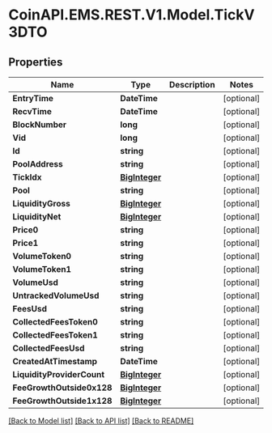 
# CoinAPI.EMS.REST.V1.Model.TickV3DTO

## Properties

Name | Type | Description | Notes
------------ | ------------- | ------------- | -------------
**EntryTime** | **DateTime** |  | [optional] 
**RecvTime** | **DateTime** |  | [optional] 
**BlockNumber** | **long** |  | [optional] 
**Vid** | **long** |  | [optional] 
**Id** | **string** |  | [optional] 
**PoolAddress** | **string** |  | [optional] 
**TickIdx** | [**BigInteger**](BigInteger.md) |  | [optional] 
**Pool** | **string** |  | [optional] 
**LiquidityGross** | [**BigInteger**](BigInteger.md) |  | [optional] 
**LiquidityNet** | [**BigInteger**](BigInteger.md) |  | [optional] 
**Price0** | **string** |  | [optional] 
**Price1** | **string** |  | [optional] 
**VolumeToken0** | **string** |  | [optional] 
**VolumeToken1** | **string** |  | [optional] 
**VolumeUsd** | **string** |  | [optional] 
**UntrackedVolumeUsd** | **string** |  | [optional] 
**FeesUsd** | **string** |  | [optional] 
**CollectedFeesToken0** | **string** |  | [optional] 
**CollectedFeesToken1** | **string** |  | [optional] 
**CollectedFeesUsd** | **string** |  | [optional] 
**CreatedAtTimestamp** | **DateTime** |  | [optional] 
**LiquidityProviderCount** | [**BigInteger**](BigInteger.md) |  | [optional] 
**FeeGrowthOutside0x128** | [**BigInteger**](BigInteger.md) |  | [optional] 
**FeeGrowthOutside1x128** | [**BigInteger**](BigInteger.md) |  | [optional] 

[[Back to Model list]](../README.md#documentation-for-models)
[[Back to API list]](../README.md#documentation-for-api-endpoints)
[[Back to README]](../README.md)

